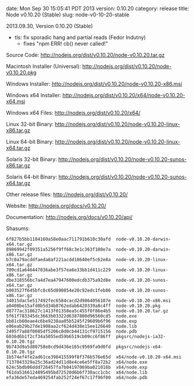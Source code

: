 date: Mon Sep 30 15:05:41 PDT 2013
version: 0.10.20
category: release
title: Node v0.10.20 (Stable)
slug: node-v0-10-20-stable

2013.09.30, Version 0.10.20 (Stable)

* tls: fix sporadic hang and partial reads (Fedor Indutny)
  - fixes "npm ERR! cb() never called!"


Source Code: http://nodejs.org/dist/v0.10.20/node-v0.10.20.tar.gz

Macintosh Installer (Universal): http://nodejs.org/dist/v0.10.20/node-v0.10.20.pkg

Windows Installer: http://nodejs.org/dist/v0.10.20/node-v0.10.20-x86.msi

Windows x64 Installer: http://nodejs.org/dist/v0.10.20/x64/node-v0.10.20-x64.msi

Windows x64 Files: http://nodejs.org/dist/v0.10.20/x64/

Linux 32-bit Binary: http://nodejs.org/dist/v0.10.20/node-v0.10.20-linux-x86.tar.gz

Linux 64-bit Binary: http://nodejs.org/dist/v0.10.20/node-v0.10.20-linux-x64.tar.gz

Solaris 32-bit Binary: http://nodejs.org/dist/v0.10.20/node-v0.10.20-sunos-x86.tar.gz

Solaris 64-bit Binary: http://nodejs.org/dist/v0.10.20/node-v0.10.20-sunos-x64.tar.gz

Other release files: http://nodejs.org/dist/v0.10.20/

Website: http://nodejs.org/docs/v0.10.20/

Documentation: http://nodejs.org/docs/v0.10.20/api/

Shasums:
```
6f827b5bb1184160a58e0aac711791b610c30afd  node-v0.10.20-darwin-x64.tar.gz
89869942f09351a5256f9ff68c3e1c363f108e7a  node-v0.10.20-darwin-x86.tar.gz
b7c0a79acddfaeda8af221acdd18640ef5c62e8a  node-v0.10.20-linux-x64.tar.gz
709cd1a646447036abe3f57ea6e33bb1d411c229  node-v0.10.20-linux-x86.tar.gz
dbe318556bc7a4d7ea47947600edcdb375a92d8e  node-v0.10.20-sunos-x64.tar.gz
b003527f645bfc8c65d890854e20c92edc1feb86  node-v0.10.20-sunos-x86.tar.gz
34015dac5e517492fec6584cacd2d9864056107e  node-v0.10.20-x86.msi
a0408be15afd0b5d34b8762edab6420339a8c4ff  node-v0.10.20.pkg
d8777ac318627c1413f01358ea5c455f0f86e4b5  node-v0.10.20.tar.gz
5f61f783345dc3663b03322d6387800d96560cd5  node.exe
bb81cb60eae4c6be9238aa05b5245f29609b6f96  node.exp
e06eab29b27de1908aa2cf624d438e15ee126640  node.lib
2495f7a88f0085df5206c0d0cb44131cf9715156  node.pdb
6036d6b1f2cf34a5055ed59b6519cb09cc6f86ff  pkgsrc/nodejs-ia32-0.10.20.tgz
9b743d9a5d80758e8cd9d436e165c9569fa9d0fd  pkgsrc/nodejs-x64-0.10.20.tgz
1b574ef4fe2ad61ce398415599f8f376b576e65d  x64/node-v0.10.20-x64.msi
7137043329a25c36ad24d11d8e4ce6e5ff8a72b2  x64/node.exe
624c5bdb06ddd726457fa7b04197069ba021016b  x64/node.exp
f61da5166124895495bd72520d6b6f730acc1cbc  x64/node.lib
efa36de57eda469254fab252f24ef67c17f96f00  x64/node.pdb
```

